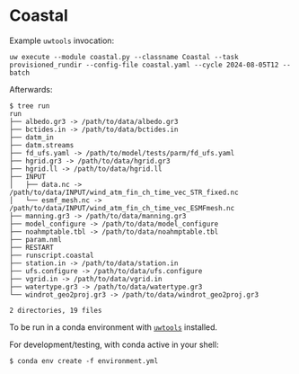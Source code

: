 # Coastal

Example `uwtools` invocation:

```
uw execute --module coastal.py --classname Coastal --task provisioned_rundir --config-file coastal.yaml --cycle 2024-08-05T12 --batch
```

Afterwards:

```
$ tree run
run
├── albedo.gr3 -> /path/to/data/albedo.gr3
├── bctides.in -> /path/to/data/bctides.in
├── datm_in
├── datm.streams
├── fd_ufs.yaml -> /path/to/model/tests/parm/fd_ufs.yaml
├── hgrid.gr3 -> /path/to/data/hgrid.gr3
├── hgrid.ll -> /path/to/data/hgrid.ll
├── INPUT
│   ├── data.nc -> /path/to/data/INPUT/wind_atm_fin_ch_time_vec_STR_fixed.nc
│   └── esmf_mesh.nc -> /path/to/data/INPUT/wind_atm_fin_ch_time_vec_ESMFmesh.nc
├── manning.gr3 -> /path/to/data/manning.gr3
├── model_configure -> /path/to/data/model_configure
├── noahmptable.tbl -> /path/to/data/noahmptable.tbl
├── param.nml
├── RESTART
├── runscript.coastal
├── station.in -> /path/to/data/station.in
├── ufs.configure -> /path/to/data/ufs.configure
├── vgrid.in -> /path/to/data/vgrid.in
├── watertype.gr3 -> /path/to/data/watertype.gr3
└── windrot_geo2proj.gr3 -> /path/to/data/windrot_geo2proj.gr3

2 directories, 19 files
```

To be run in a conda environment with [`uwtools`](https://github.com/ufs-community/uwtools) installed.

For development/testing, with conda active in your shell:

```
$ conda env create -f environment.yml
```
